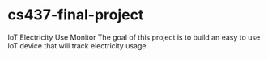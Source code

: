 # cs437-final-project
IoT Electricity Use Monitor
The goal of this project is to build an easy to use IoT device that will track electricity usage.  
